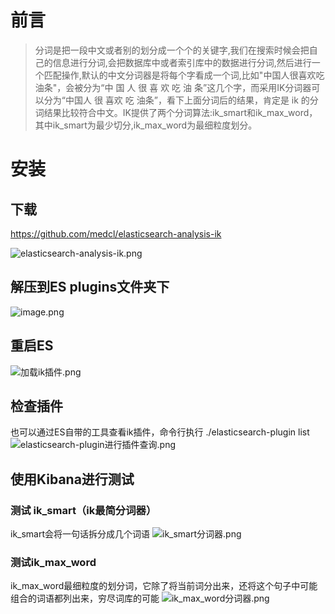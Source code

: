 # 前言
>分词是把一段中文或者别的划分成一个个的关键字,我们在搜索时候会把自己的信息进行分词,会把数据库中或者索引库中的数据进行分词,然后进行一个匹配操作,默认的中文分词器是将每个字看成一个词,比如"中国人很喜欢吃油条"，会被分为“中 国 人 很 喜 欢 吃 油 条”这几个字，而采用IK分词器可以分为“中国人 很 喜欢 吃 油条”，看下上面分词后的结果，肯定是 ik 的分词结果比较符合中文。IK提供了两个分词算法:ik_smart和ik_max_word，其中ik_smart为最少切分,ik_max_word为最细粒度划分。
# 安装
## 下载
https://github.com/medcl/elasticsearch-analysis-ik

![elasticsearch-analysis-ik.png](https://upload-images.jianshu.io/upload_images/9905084-69bbcd0c0efe6726.png?imageMogr2/auto-orient/strip%7CimageView2/2/w/1240)
## 解压到ES plugins文件夹下
![image.png](https://upload-images.jianshu.io/upload_images/9905084-996dbf1dc379e7d8.png?imageMogr2/auto-orient/strip%7CimageView2/2/w/1240)
## 重启ES
![加载ik插件.png](https://upload-images.jianshu.io/upload_images/9905084-e2e175ea81a97ffa.png?imageMogr2/auto-orient/strip%7CimageView2/2/w/1240)
## 检查插件
也可以通过ES自带的工具查看ik插件，命令行执行 ./elasticsearch-plugin list
![elasticsearch-plugin进行插件查询.png](https://upload-images.jianshu.io/upload_images/9905084-55f88cc9c5aa29d9.png?imageMogr2/auto-orient/strip%7CimageView2/2/w/1240)

## 使用Kibana进行测试
### 测试 ik_smart（ik最简分词器）
ik_smart会将一句话拆分成几个词语
![ik_smart分词器.png](https://upload-images.jianshu.io/upload_images/9905084-aeb200df1e976dfe.png?imageMogr2/auto-orient/strip%7CimageView2/2/w/1240)

### 测试ik_max_word
ik_max_word最细粒度的划分词，它除了将当前词分出来，还将这个句子中可能组合的词语都列出来，穷尽词库的可能
![ik_max_word分词器.png](https://upload-images.jianshu.io/upload_images/9905084-a0119ab7e61831f9.png?imageMogr2/auto-orient/strip%7CimageView2/2/w/1240)






